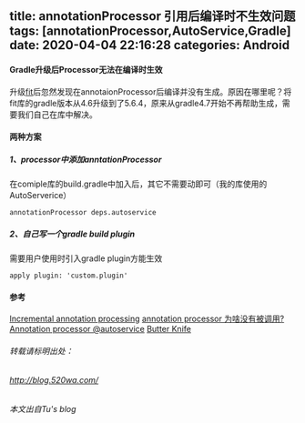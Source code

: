 title: annotationProcessor 引用后编译时不生效问题 
tags: [annotationProcessor,AutoService,Gradle]
date: 2020-04-04 22:16:28
categories: Android
---
####  Gradle升级后Processor无法在编译时生效  

升级[fit](https://github.com/2tu/fit)后忽然发现在annotaionProcessor后编译并没有生成。原因在哪里呢？将fit库的gradle版本从4.6升级到了5.6.4，原来从gradle4.7开始不再帮助生成，需要我们自己在库中解决。    
#### 两种方案
<!-- more -->

#####	1、processor中添加anntationProcessor
在comiple库的build.gradle中加入后，其它不需要动即可（我的库使用的AutoServerice）

```
annotationProcessor deps.autoservice
```

#####	2、自己写一个gradle build plugin
需要用户使用时引入gradle plugin方能生效  

```
apply plugin: 'custom.plugin'
```

#### 参考  
 [Incremental annotation processing](https://docs.gradle.org/nightly/userguide/java_plugin.html#sec:incremental_annotation_processing)
 [annotation processor 为啥没有被调用?](https://www.cnblogs.com/mengshu-lbq/p/11713397.html)
 [Annotation processor @autoservice](https://stackoverflow.com/questions/44530648/annotation-processor-autoservice)
[Butter Knife](https://github.com/JakeWharton/butterknife#butter-knife)


###### 转载请标明出处： 
###### http://blog.520wa.com/
###### 本文出自Tu's blog